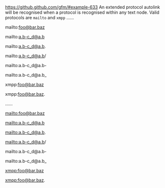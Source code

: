 https://github.github.com/gfm/#example-633
An extended protocol autolink will be recognised when a protocol is recognised within any text node. Valid protocols are `mailto` and `xmpp`
......

mailto:foo@bar.baz

mailto:a.b-c_d@a.b

mailto:a.b-c_d@a.b.

mailto:a.b-c_d@a.b/

mailto:a.b-c_d@a.b-

mailto:a.b-c_d@a.b_

xmpp:foo@bar.baz

xmpp:foo@bar.baz.

......

<p data-sourcepos="1:1-1:18"><a data-sourcepos="1:1-1:18" href="mailto:foo@bar.baz">mailto:foo@bar.baz</a></p>
<p data-sourcepos="3:1-3:18"><a data-sourcepos="3:1-3:18" href="mailto:a.b-c_d@a.b">mailto:a.b-c_d@a.b</a></p>
<p data-sourcepos="5:1-5:19"><a data-sourcepos="5:1-5:18" href="mailto:a.b-c_d@a.b">mailto:a.b-c_d@a.b</a>.</p>
<p data-sourcepos="7:1-7:19"><a data-sourcepos="7:1-7:18" href="mailto:a.b-c_d@a.b">mailto:a.b-c_d@a.b</a>/</p>
<p data-sourcepos="9:1-9:19">mailto:a.b-c_d@a.b-</p>
<p data-sourcepos="11:1-11:19">mailto:a.b-c_d@a.b_</p>
<p data-sourcepos="13:1-13:16"><a data-sourcepos="13:1-13:16" href="xmpp:foo@bar.baz">xmpp:foo@bar.baz</a></p>
<p data-sourcepos="15:1-15:17"><a data-sourcepos="15:1-15:16" href="xmpp:foo@bar.baz">xmpp:foo@bar.baz</a>.</p>
